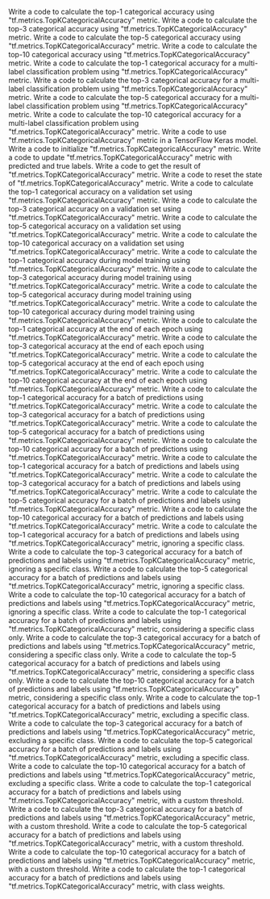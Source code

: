 Write a code to calculate the top-1 categorical accuracy using "tf.metrics.TopKCategoricalAccuracy" metric.
Write a code to calculate the top-3 categorical accuracy using "tf.metrics.TopKCategoricalAccuracy" metric.
Write a code to calculate the top-5 categorical accuracy using "tf.metrics.TopKCategoricalAccuracy" metric.
Write a code to calculate the top-10 categorical accuracy using "tf.metrics.TopKCategoricalAccuracy" metric.
Write a code to calculate the top-1 categorical accuracy for a multi-label classification problem using "tf.metrics.TopKCategoricalAccuracy" metric.
Write a code to calculate the top-3 categorical accuracy for a multi-label classification problem using "tf.metrics.TopKCategoricalAccuracy" metric.
Write a code to calculate the top-5 categorical accuracy for a multi-label classification problem using "tf.metrics.TopKCategoricalAccuracy" metric.
Write a code to calculate the top-10 categorical accuracy for a multi-label classification problem using "tf.metrics.TopKCategoricalAccuracy" metric.
Write a code to use "tf.metrics.TopKCategoricalAccuracy" metric in a TensorFlow Keras model.
Write a code to initialize "tf.metrics.TopKCategoricalAccuracy" metric.
Write a code to update "tf.metrics.TopKCategoricalAccuracy" metric with predicted and true labels.
Write a code to get the result of "tf.metrics.TopKCategoricalAccuracy" metric.
Write a code to reset the state of "tf.metrics.TopKCategoricalAccuracy" metric.
Write a code to calculate the top-1 categorical accuracy on a validation set using "tf.metrics.TopKCategoricalAccuracy" metric.
Write a code to calculate the top-3 categorical accuracy on a validation set using "tf.metrics.TopKCategoricalAccuracy" metric.
Write a code to calculate the top-5 categorical accuracy on a validation set using "tf.metrics.TopKCategoricalAccuracy" metric.
Write a code to calculate the top-10 categorical accuracy on a validation set using "tf.metrics.TopKCategoricalAccuracy" metric.
Write a code to calculate the top-1 categorical accuracy during model training using "tf.metrics.TopKCategoricalAccuracy" metric.
Write a code to calculate the top-3 categorical accuracy during model training using "tf.metrics.TopKCategoricalAccuracy" metric.
Write a code to calculate the top-5 categorical accuracy during model training using "tf.metrics.TopKCategoricalAccuracy" metric.
Write a code to calculate the top-10 categorical accuracy during model training using "tf.metrics.TopKCategoricalAccuracy" metric.
Write a code to calculate the top-1 categorical accuracy at the end of each epoch using "tf.metrics.TopKCategoricalAccuracy" metric.
Write a code to calculate the top-3 categorical accuracy at the end of each epoch using "tf.metrics.TopKCategoricalAccuracy" metric.
Write a code to calculate the top-5 categorical accuracy at the end of each epoch using "tf.metrics.TopKCategoricalAccuracy" metric.
Write a code to calculate the top-10 categorical accuracy at the end of each epoch using "tf.metrics.TopKCategoricalAccuracy" metric.
Write a code to calculate the top-1 categorical accuracy for a batch of predictions using "tf.metrics.TopKCategoricalAccuracy" metric.
Write a code to calculate the top-3 categorical accuracy for a batch of predictions using "tf.metrics.TopKCategoricalAccuracy" metric.
Write a code to calculate the top-5 categorical accuracy for a batch of predictions using "tf.metrics.TopKCategoricalAccuracy" metric.
Write a code to calculate the top-10 categorical accuracy for a batch of predictions using "tf.metrics.TopKCategoricalAccuracy" metric.
Write a code to calculate the top-1 categorical accuracy for a batch of predictions and labels using "tf.metrics.TopKCategoricalAccuracy" metric.
Write a code to calculate the top-3 categorical accuracy for a batch of predictions and labels using "tf.metrics.TopKCategoricalAccuracy" metric.
Write a code to calculate the top-5 categorical accuracy for a batch of predictions and labels using "tf.metrics.TopKCategoricalAccuracy" metric.
Write a code to calculate the top-10 categorical accuracy for a batch of predictions and labels using "tf.metrics.TopKCategoricalAccuracy" metric.
Write a code to calculate the top-1 categorical accuracy for a batch of predictions and labels using "tf.metrics.TopKCategoricalAccuracy" metric, ignoring a specific class.
Write a code to calculate the top-3 categorical accuracy for a batch of predictions and labels using "tf.metrics.TopKCategoricalAccuracy" metric, ignoring a specific class.
Write a code to calculate the top-5 categorical accuracy for a batch of predictions and labels using "tf.metrics.TopKCategoricalAccuracy" metric, ignoring a specific class.
Write a code to calculate the top-10 categorical accuracy for a batch of predictions and labels using "tf.metrics.TopKCategoricalAccuracy" metric, ignoring a specific class.
Write a code to calculate the top-1 categorical accuracy for a batch of predictions and labels using "tf.metrics.TopKCategoricalAccuracy" metric, considering a specific class only.
Write a code to calculate the top-3 categorical accuracy for a batch of predictions and labels using "tf.metrics.TopKCategoricalAccuracy" metric, considering a specific class only.
Write a code to calculate the top-5 categorical accuracy for a batch of predictions and labels using "tf.metrics.TopKCategoricalAccuracy" metric, considering a specific class only.
Write a code to calculate the top-10 categorical accuracy for a batch of predictions and labels using "tf.metrics.TopKCategoricalAccuracy" metric, considering a specific class only.
Write a code to calculate the top-1 categorical accuracy for a batch of predictions and labels using "tf.metrics.TopKCategoricalAccuracy" metric, excluding a specific class.
Write a code to calculate the top-3 categorical accuracy for a batch of predictions and labels using "tf.metrics.TopKCategoricalAccuracy" metric, excluding a specific class.
Write a code to calculate the top-5 categorical accuracy for a batch of predictions and labels using "tf.metrics.TopKCategoricalAccuracy" metric, excluding a specific class.
Write a code to calculate the top-10 categorical accuracy for a batch of predictions and labels using "tf.metrics.TopKCategoricalAccuracy" metric, excluding a specific class.
Write a code to calculate the top-1 categorical accuracy for a batch of predictions and labels using "tf.metrics.TopKCategoricalAccuracy" metric, with a custom threshold.
Write a code to calculate the top-3 categorical accuracy for a batch of predictions and labels using "tf.metrics.TopKCategoricalAccuracy" metric, with a custom threshold.
Write a code to calculate the top-5 categorical accuracy for a batch of predictions and labels using "tf.metrics.TopKCategoricalAccuracy" metric, with a custom threshold.
Write a code to calculate the top-10 categorical accuracy for a batch of predictions and labels using "tf.metrics.TopKCategoricalAccuracy" metric, with a custom threshold.
Write a code to calculate the top-1 categorical accuracy for a batch of predictions and labels using "tf.metrics.TopKCategoricalAccuracy" metric, with class weights.